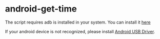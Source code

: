 # android-get-time

The script requires adb is installed in your system. You can install it [here](https://developer.android.com/studio/releases/platform-tools)

If your android device is not recognized, please install [Android USB Driver](https://developer.android.com/studio/run/win-usb).
